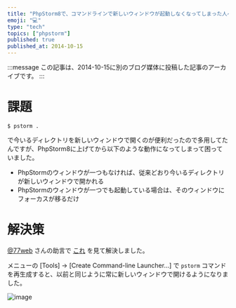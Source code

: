 ```yaml
---
title: "PhpStorm8で、コマンドラインで新しいウィンドウが起動しなくなってしまった人へ"
emoji: "💻"
type: "tech"
topics: ["phpstorm"]
published: true
published_at: 2014-10-15
---
```


:::message
この記事は、2014-10-15に別のブログ媒体に投稿した記事のアーカイブです。
:::

# 課題

```
$ pstorm .
```

で今いるディレクトリを新しいウィンドウで開くのが便利だったので多用してたんですが、PhpStorm8に上げてから以下のような動作になってしまって困っていました。

* PhpStormのウィンドウが一つもなければ、従来どおり今いるディレクトリが新しいウィンドウで開かれる
* PhpStormのウィンドウが一つでも起動している場合は、そのウィンドウにフォーカスが移るだけ

# 解決策

[@77web](https://twitter.com/77web) さんの助言で [これ](https://news.ycombinator.com/item?id=8324322) を見て解決しました。

メニューの [Tools] -> [Create Command-line Launcher...] で `pstorm` コマンドを再生成すると、以前と同じように常に新しいウィンドウで開けるようになりました。

![image](https://cloud.githubusercontent.com/assets/4360663/4640636/4e0cd94e-5425-11e4-9bdd-431490b4c39f.png)
